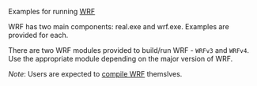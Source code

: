 Examples for running [WRF](https://www.mmm.ucar.edu/models/wrf)

WRF has two main components: real.exe and wrf.exe. Examples are provided for each.

There are two WRF modules provided to build/run WRF - `WRFv3` and `WRFv4`.  Use the appropriate
module depending on the major version of WRF.

*Note*: Users are expected to [compile WRF](https://hcc.unl.edu/docs/applications/app_specific/building_wrf/) themslves.
